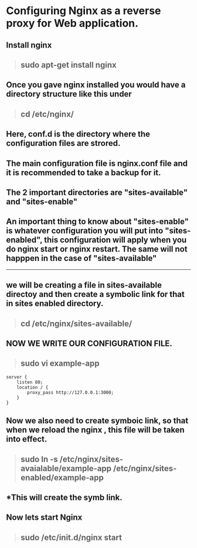 # Configuring Nginx as a reverse proxy for Web application.


## Install nginx 
>## sudo apt-get install nginx

## Once you gave nginx installed you would have a directory structure like this under 
>## cd /etc/nginx/

## Here, conf.d is the directory where the configuration files are strored.
## The main configuration file is nginx.conf file and it is recommended to take a backup for it.

## The 2 important directories are "sites-available" and "sites-enable"
## An important thing to know about "sites-enable" is whatever configuration you will put into "sites-enabled", this configuration will apply when you do nginx start or nginx restart. The same will not happpen in the case of "sites-available"
---------------------------------------------
## we will be creating a file in sites-available directoy and then create a symbolic link for that in sites enabled directory.

>## cd /etc/nginx/sites-available/
## NOW WE WRITE OUR CONFIGURATION FILE.
>## sudo vi example-app

```
server {
    listen 80;
    location / {
        proxy_pass http://127.0.0.1:3000;
    }
}  
```
## Now we also need to create symboic link, so that when we reload the nginx , this file will be taken into effect.

>## sudo ln -s /etc/nginx/sites-avaialable/example-app /etc/nginx/sites-enabled/example-app
## *This will create the symb link.

## Now lets start Nginx

> ## sudo /etc/init.d/nginx start




